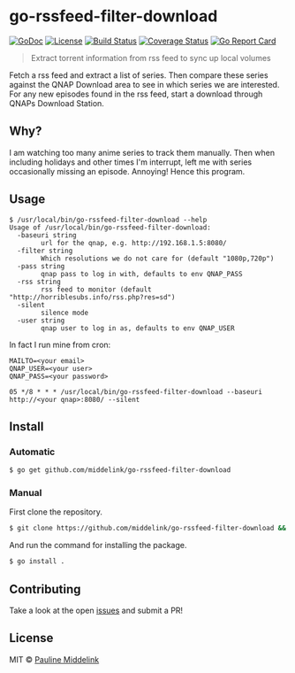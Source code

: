 # go-rssfeed-filter-download

[![GoDoc](https://godoc.org/github.com/middelink/go-rssfeed-filter-download?status.svg)](https://godoc.org/github.com/middelink/go-rssfeed-filter-download)
[![License](https://img.shields.io/github/license/middelink/go-rssfeed-filter-download.svg)](https://github.com/middelink/go-rssfeed-filter-download/blob/master/LICENSE)
[![Build Status](https://travis-ci.org/middelink/go-rssfeed-filter-download.svg?branch=master)](https://travis-ci.org/middelink/go-rssfeed-filter-download)
[![Coverage Status](https://coveralls.io/repos/github/middelink/go-rssfeed-filter-download/badge.svg?branch=master)](https://coveralls.io/github/middelink/go-rssfeed-filter-download?branch=master)
[![Go Report Card](https://goreportcard.com/badge/github.com/middelink/go-rssfeed-filter-download)](https://goreportcard.com/report/github.com/middelink/go-rssfeed-filter-download)

> Extract torrent information from rss feed to sync up local volumes

Fetch a rss feed and extract a list of series. Then compare these series
against the QNAP Download area to see in which series we are interested.
For any new episodes found in the rss feed, start a download through QNAPs
Download Station.

## Why?

I am watching too many anime series to track them manually. Then when including
holidays and other times I'm interrupt, left me with series occasionally
missing an episode. Annoying! Hence this program.

## Usage

```shell
$ /usr/local/bin/go-rssfeed-filter-download --help
Usage of /usr/local/bin/go-rssfeed-filter-download:
  -baseuri string
    	url for the qnap, e.g. http://192.168.1.5:8080/
  -filter string
    	Which resolutions we do not care for (default "1080p,720p")
  -pass string
    	qnap pass to log in with, defaults to env QNAP_PASS
  -rss string
    	rss feed to monitor (default "http://horriblesubs.info/rss.php?res=sd")
  -silent
    	silence mode
  -user string
    	qnap user to log in as, defaults to env QNAP_USER
```

In fact I run mine from cron:
```shell
MAILTO=<your email>
QNAP_USER=<your user>
QNAP_PASS=<your password>

05 */8 * * * /usr/local/bin/go-rssfeed-filter-download --baseuri http://<your qnap>:8080/ --silent
```

## Install

### Automatic

```sh
$ go get github.com/middelink/go-rssfeed-filter-download
```

### Manual

First clone the repository.

```sh
$ git clone https://github.com/middelink/go-rssfeed-filter-download && cd go-rssfeed-filter-download
```

And run the command for installing the package.

```sh
$ go install .
```

## Contributing

Take a look at the open
[issues](https://github.com/middleink/go-rssfeed-filter-download/issues) and submit a PR!

## License

MIT © [Pauline Middelink](http://www.polyware.nl/~middelink)
